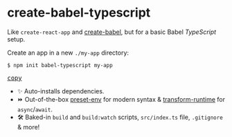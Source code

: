 # create-babel-typescript

Like `create-react-app` and [create-babel](https://github.com/AndersDJohnson/create-babel), but for a basic Babel _TypeScript_ setup.

Create an app in a new `./my-app` directory:

```shell
$ npm init babel-typescript my-app
```
[<kbd>copy</kbd>](https://copyhaste.com/c/?t=npm%20init%20babel-typescript%20my-app)

* :sparkles: Auto-installs dependencies.
* :fast_forward: Out-of-the-box [preset-env](https://babeljs.io/docs/en/babel-preset-env) for modern syntax & [transform-runtime](https://babeljs.io/docs/en/babel-plugin-transform-runtime) for `async`/`await`.
* 🛠️ Baked-in `build` and `build:watch` scripts, `src/index.ts` file, `.gitignore` & more!
